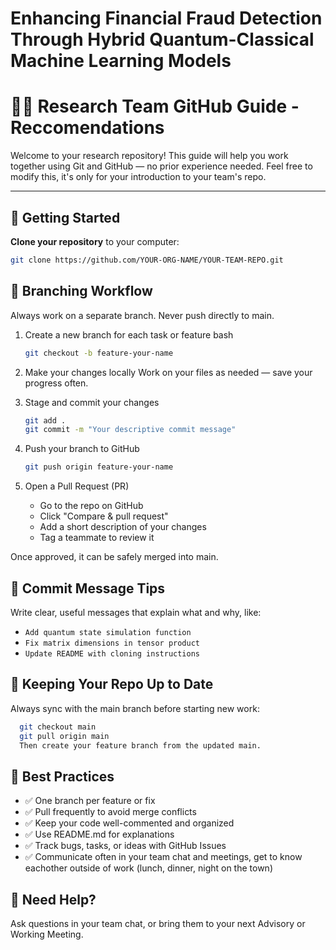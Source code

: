 # Enhancing Financial Fraud Detection Through Hybrid Quantum-Classical Machine Learning Models

# 🧑‍🔬 Research Team GitHub Guide - Reccomendations

Welcome to your research repository! This guide will help you work together using Git and GitHub — no prior experience needed. Feel free to modify this, it's only for your introduction to your team's repo.

---

## 🚀 Getting Started

**Clone your repository** to your computer:
   ```bash
   git clone https://github.com/YOUR-ORG-NAME/YOUR-TEAM-REPO.git
   ```

## 🌿 Branching Workflow
Always work on a separate branch. Never push directly to main.

1. Create a new branch for each task or feature
bash
    ```bash
    git checkout -b feature-your-name

2. Make your changes locally
Work on your files as needed — save your progress often.

3. Stage and commit your changes
    ```bash
    git add .
    git commit -m "Your descriptive commit message"

4. Push your branch to GitHub
    ```bash
    git push origin feature-your-name

5. Open a Pull Request (PR)
    - Go to the repo on GitHub
    - Click "Compare & pull request"
    - Add a short description of your changes
    - Tag a teammate to review it

Once approved, it can be safely merged into main.

## 📌 Commit Message Tips
Write clear, useful messages that explain what and why, like:

- `Add quantum state simulation function`
- `Fix matrix dimensions in tensor product`
- `Update README with cloning instructions`

## 🔁 Keeping Your Repo Up to Date
Always sync with the main branch before starting new work:
```bash
  git checkout main
  git pull origin main
  Then create your feature branch from the updated main.
  ```

## 🧠 Best Practices
- ✅ One branch per feature or fix
- ✅ Pull frequently to avoid merge conflicts
- ✅ Keep your code well-commented and organized
- ✅ Use README.md for explanations
- ✅ Track bugs, tasks, or ideas with GitHub Issues
- ✅ Communicate often in your team chat and meetings, get to know eachother outside of work (lunch, dinner, night on the town)

## 💬 Need Help?
Ask questions in your team chat, or bring them to your next Advisory or Working Meeting.

